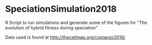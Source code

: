 # SpeciationSimulation2018
R Script to run simulations and generate some of the figures for "The evolution of hybrid fitness during speciation"


Data used is found at http://thecellmap.org/costanzo2016/

